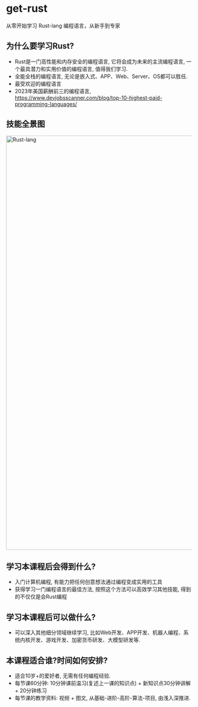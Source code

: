 # get-rust
从零开始学习 Rust-lang 编程语言，从新手到专家

## 为什么要学习Rust? 
- Rust是一门高性能和内存安全的编程语言, 它将会成为未来的主流编程语言, 一个最具潜力和实用价值的编程语言, 值得我们学习.
- 全能全栈的编程语言, 无论是嵌入式、APP、Web、Server、OS都可以胜任.
- 最受欢迎的编程语言
- 2023年美国薪酬前三的编程语言, https://www.devjobsscanner.com/blog/top-10-highest-paid-programming-languages/ 


## 技能全景图
<img width="1120" alt="Rust-lang" src="https://github.com/daviscai/get-rust/assets/3873034/2ee76ba9-312d-4f87-a0a2-a5b450827a08">



## 学习本课程后会得到什么? 
- 入门计算机编程, 有能力把任何创意想法通过编程变成实用的工具
- 获得学习一门编程语言的最佳方法, 按照这个方法可以高效学习其他技能, 得到的不仅仅是会Rust编程


## 学习本课程后可以做什么? 
- 可以深入其他细分领域继续学习, 比如Web开发、APP开发、机器人编程、系统内核开发、游戏开发、加密货币研发、大模型研发等.



## 本课程适合谁?时间如何安排?
- 适合10岁+的爱好者, 无需有任何编程经验.
- 每节课60分钟: 10分钟课前温习(复述上一课的知识点) + 新知识点30分钟讲解 + 20分钟练习
- 每节课的教学资料: 视频 + 图文, 从基础-进阶-高阶-算法-项目, 由浅入深推进.
